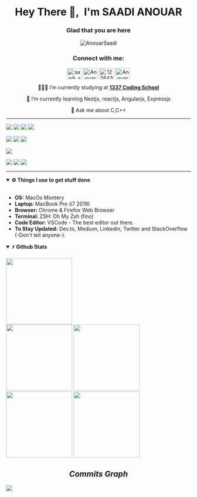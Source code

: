 
<h1 align="center">Hey There 👋,&nbsp;&nbsp;I'm SAADI ANOUAR</h1>


<div align="center">

### Glad that you are here 
<p align="center"> <img src="https://komarev.com/ghpvc/?username=AnouarSaadi&label=Profile%20views&color=0e75b6&style=flat" alt="AnouarSaadi" /> </p>

<h3 align="center">Connect with me:</h3>
<p align="center">
<a href="https://twitter.com/saadi_anouar" target="_blank"><img align="center" src="https://raw.githubusercontent.com/rahuldkjain/github-profile-readme-generator/master/src/images/icons/Social/twitter.svg" alt="saadi_anouar" height="30" width="40" /></a>
<a href="https://www.linkedin.com/in/anouar-saadi-b5b6a4170/" target="_blank"><img align="center" src="https://raw.githubusercontent.com/rahuldkjain/github-profile-readme-generator/master/src/images/icons/Social/linked-in-alt.svg" alt="AnouarSaadi" height="30" width="40" /></a>
<a href="https://stackoverflow.com/users/12264385/asaadi" target="_blank"><img align="center" src="https://raw.githubusercontent.com/rahuldkjain/github-profile-readme-generator/master/src/images/icons/Social/stack-overflow.svg" alt="12264385" height="30" width="40" /></a>
<a href="https://mail.google.com/mail/?view=cm&source=mailto&to=anouarsaadi1802@gmail.com" target="_blank"><img align="center" src="https://cdn-icons-png.flaticon.com/512/888/888853.png" alt="AnouarSaadi" height="30" width="40" /></a>
</p>
	
	
👨🏽‍💻 I’m currently studying at **[1337 Coding School](https://1337.ma)**
	
🌱 I’m currently learning Nestjs, reactjs, Angularjs, Expressjs
	
💬 Ask me about C,C++
	




</div>


---


![](https://img.shields.io/badge/code-javascript-informational?style=flat&logo=javascript&logoColor=white&color=blueviolet)
![](https://img.shields.io/badge/code-typescript-informational?style=flat&logo=typescript&logoColor=white&color=blueviolet)
![](https://img.shields.io/badge/code-c++-informational?style=flat&logo=cplusplus&logoColor=white&color=blueviolet)
![](https://img.shields.io/badge/code-c-informational?style=flat&logo=C&logoColor=white&color=blueviolet)

![](https://img.shields.io/badge/tools-docker-informational?style=flat&logo=docker&logoColor=white&color=important)
![](https://img.shields.io/badge/tools-kubernetes-informational?style=flat&logo=kubernetes&logoColor=white&color=important)
![](https://img.shields.io/badge/agile-git-informational?style=flat&logo=git&logoColor=white&color=important)

![](https://img.shields.io/badge/db-relational-informational?style=flat&logo=postgresql&logoColor=white&color=red)

![](https://img.shields.io/badge/os-linux-informational?style=flat&logo=ubuntu&logoColor=white&color=yellowgreen)
![](https://img.shields.io/badge/os-macos-informational?style=flat&logo=macos&logoColor=white&color=yellowgreen)
![](https://img.shields.io/badge/os-windows-informational?style=flat&logo=macos&logoColor=white&color=yellowgreen)

</div>
	

---


<details open>	
  <br />
  <summary><b>⚙️ Things I use to get stuff done</b></summary>
  	<ul>
  	    <li><b>OS:</b> MacOs Montery</li>
	    <li><b>Laptop: </b> MacBook Pro (i7 2019)</li>
  	    <li><b>Browser: </b> Chrome & Firefox Web Browser</li>
	    <li><b>Terminal: </b> ZSH: Oh My Zsh (fino)</li>
	    <li><b>Code Editor:</b> VSCode - The best editor out there.</li>
	    <li><b>To Stay Updated:</b> Dev.to, Medium, Linkedin, Twitter and StackOverflow (-Don't tell anyone-).</li>
	</ul>	
</details>

<details open>	
  <summary><b>⚡ Github Stats</b></summary>
  <br />
  <img height="180em" src="https://github-profile-summary-cards.vercel.app/api/cards/profile-details?username=AnouarSaadi&theme=nord_dark" />
  <br/>
  <img height="180em" src="https://github-profile-summary-cards.vercel.app/api/cards/productive-time?username=AnouarSaadi&theme=nord_dark"/>
  <img height="180em" src="https://github-profile-summary-cards.vercel.app/api/cards/stats?username=AnouarSaadi&theme=nord_dark"/>
	<br />
  <img height="180em" src="https://github-profile-summary-cards.vercel.app/api/cards/repos-per-language?username=AnouarSaadi&theme=nord_dark"/>
  <img height="180em" src="https://github-profile-summary-cards.vercel.app/api/cards/most-commit-language?username=AnouarSaadi&theme=nord_dark"/>
	
<h2 align='center'><i>Commits Graph</i></h2>
	
![](https://activity-graph.herokuapp.com/graph?username=AnouarSaadi&theme=react-dark)

</details>

